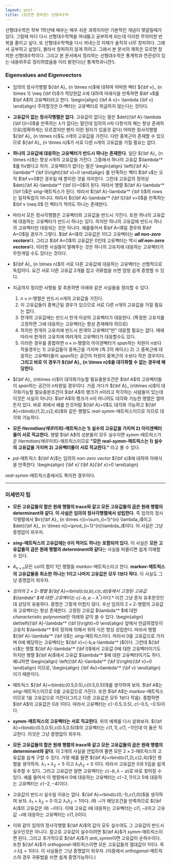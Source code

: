 ```yaml
---
layout: post 
title: (모르면 창피한) 선형대수학
---
```


선형대수학은 학부 1학년에 배우는 매우 쉬운 과목이지만 기본적인 개념이 헷갈릴때가 있다. 그럴때 마다 다시 선형대수학책을 꺼내들고 공부하게 되는데 이러한 무의미한 반복을 줄이고 싶다. 또 선형대수학책을 다시 꺼내는것 자체가 솔직히 너무 창피하다. 그래서 공부하고 싶었다, 몰라서 창피하지 않게 하려고. 그래서 본 문서의 제목은 모르면 창피한 선형대수학이다. 그리고 본 문서에서 정리하는 선형대수학은 통계학과 연관성이 있는 내용위주로 정리하였음을 미리 밝힌다(난 통계학과니깐!). 

### Eigenvalues and Eigenvectors
- 임의의 정사각행렬 ${\bf A}_ {n \times n}$에 대하여 어떠한 벡터 ${\bf v}_ {n \times 1} \neq {\bf 0}$가 적당한값 $\lambda$에 대하여 아래식을 만족하면 $\bf v$를 $\bf A$의 고유벡터라고 한다. 
\begin{align}
{\bf A v}= \lambda {\bf v}
\end{align}
주의할것은 $0$-벡터는 고유벡터로 취급하지 않는다는 것이다. 

- **고유값이 없는 정사각행렬은 없다.**
고유값이 없다는 말은 $det({\bf A}-\lambda {\bf I})=0$을 만족하는 $\lambda$가 없다는 말인데 임의의 $n$차 다항식의 해는 항상 존재하므로(정확하게는 모르겠지만 왠지 이런 정리가 있을것 같다) 어떠한 정사각행렬 ${\bf A}_ {n \times n}$도 $n$개의 고유값을 가진다. 다만 중복근이 존재할 수 있으므로  ${\bf A}_ {n \times n}$가 서로 다른 $n$개의 고유값을 가질 필요는 없다. 

- **하나의 고유값에 대응하는 고유벡터가 반드시 하나는 존재한다.**
일단 ${\bf A}_ {n \times n}$는 항상 $n$개의 고유값을 가진다. 그중에서 하나의 고유값 $\lambda^* $를 fix했다고 하자. 고유벡터가 없다는 말은 
\begin{align}
\left({\bf A}-\lambda^* {\bf I}\right){\bf v}=0
\end{align}
를 만족하는 벡터 $\bf v$는 오직 $\bf v=0$인 경우일 때 뿐이란 것을 의미한다. 그런데 고유값의 정의상 $det({\bf A}-\lambda^* {\bf I})=0$이 된다. 따라서 행렬 ${\bf A}-\lambda^* {\bf I}$은 *sing*-매트릭스가 된다. 따라서 ${\bf A}-\lambda^* {\bf I}$의 rows는 일차독립이 아니다. 따라서  $({\bf A}-\lambda^* {\bf I})\bf v=0$을 만족하는 $\bf v \neq 0$ 인 벡터가 적어도 하나는 존재한다. 

- 따라서 모든 정사각행렬은 고유벡터와 고유값을 반드시 가진다. 또한 하나의 고유값에 대응하는 고유벡터가 반드시 하나는 있다. 하지만 하나의 고유값에 반드시 하나의 고유벡터만 대응되는 것은 아니다. 예를들어서 $\bf A=I$일 경우와 $\bf A=O$일 경우가 그렇다. $\bf A=I$의 고유값은 $1$이고 고유벡터는 ***all non-zero vectors***다. 그리고 $\bf A=O$의 고유값은 $0$인데 고유벡터는 역시 ***all non-zero vectors***다. 이러한 사실들이 말해주는 것은 하나의 고유치에 대응하는 고유벡터가 무한개일 수도 있다는 것이다. 

- ${\bf A}_ {n \times n}$의 서로 다른 고유값에 대응하는 고유벡터는 선형적으로 독립이다. 요건 서로 다른 고유값 2개를 잡고 귀류법을 쓰면 엄청 쉽게 증명할 수 있다. 

- 지금까지 정리한 사항을 잘 추론하면 아래와 같은 사실들을 정리할 수 있다. 
  1. $n \times n$-행렬은 반드시 $n$개의 고유값을 가진다. <br/>
  2. 이 고유값들이 중복근일 경우가 있으므로 서로 다른 $n$개의 고유값을 가질 필요는 없다. <br/>
  3. 한개의 고유값에는 반드시 한개 이상의 고유벡터가 대응한다. (특정한 고유치를 고정하면 그에 대응하는 고유벡터는 항상 존재해야 하므로) <br/>
  4. 하지만 한개의 고유치에 반드시 한개의 고유벡터"만" 대응할 필요는 없다. 때에 따라서 한개의 고유치에 여러개의 고유벡터가 대응할수도 있다. <br/>
  5. 이러한 경우를 종합하면 $n \times n$-행렬의 아이겐벡터가 *span*하는 차원이 $n$보다 작을경우는 1) 고유값들이 중복근을 가지며 (즉 2의 케이스) 2) 그 중복근에 대응하는 고유벡터들이 *span*하는 공간의 차원이 중복근의 수보다 작은 경우이다. **그리고 바로 이 경우가 ${\bf A}_ {n \times n}$을 대각화할 수 없는 경우에 해당한다.** <br/>
  
- ${\bf A}_ {n\times n}$이 대각화가능할 필요충분조건은 $\bf A$의 고유벡터들이 *span*하는 공간이 $n$차원일 경우이다. 가끔 가다가 ${\bf A}_ {n\times n}$이 대각화가능할 필요충분조건이 $\bf A$의 랭크가 $n$이라고 착각하는 사람들이 있는데 이것은 사실이 아니다. $\bf A$의 랭크가 $n$이 아니어도 대각화 가능한 행렬은 얼마든지 있다. 바로 위에서 예를 든것처럼 ${\bf A}=0$도 대각화 가능하고 ${\bf A}=rbind(c(1,2),c(2,4))$와 같은 행렬도 *real-symm*-매트릭스이므로 이므로 대각화 가능하다. 

- **모든 *Hermitian(에르미트)*-매트릭스는 1) 실수의 고유값을 가지며 2) 아이겐벡터들이 서로 직교한다.** 행렬 $\bf A$의 성분들이 모두 실수이면 *symm*-매트릭스가 곧 *Hermitian(에르미트)*-매트릭스이므로 **"모든 *real-symm*-매트릭스는 1) 실수의 고유값을 가지며 2) 고유벡터들이 서로 직교한다."** 라고 볼 수 있다. 

- *pd*-매트릭스 ${\bf A}$는 임의의 *non-zero vector* ${\bf x}$에 대하여 아래식을 만족한다. 
\begin{align}
{\bf x}'{\bf A}{\bf x}>0
\end{align}

*real-symm*-매트릭스중에서도 특이한 경우이다.  

--- 
### 미세먼지 팁 
- **모든 고유값들의 합은 원래 행렬의 trace와 같고 모든 고유값들의 곱은 원래 행렬의 determinent와 같다. 이 사실은 임의의 정사각행렬에서 성립한다.** 즉 임의의 정사각행렬에서 $tr({\bf A}_ {n \times n})=\sum_{i=1}^{n} \lambda_i$이고 $det({\bf A}_ {n \times n})=\prod_{i=1}^{n}\lambda_i$이다. 이 사실은 그냥 증명없이 외우자. 

- ***sing*-매트릭스의 고유값에는 0이 적어도 하나는 포함되어 있다.** 이 사실은 **모든 고유값들의 곱은 원래 행렬의 determinent와 같다**는 사실을 떠올리면 쉽게 이해할 수 있다. 

- $A_{n \times n}$모든 col의 합이 1인 행렬을 *markov*-매트릭스라고 한다. **markov-매트릭스의 고유값들중 최소한 하나는 1이고 나머지 고유값은 모두 1보다 작다.** 이 사실도 그냥 증명없이 외우자. 

- **임의의 $2\times 2$-행렬 ${\bf A}=rbind(c(a,b),c(c,d))$에서 고정된 고유값 $\lambda^* $에 대한 고유벡터는 $c(-b,a-\lambda^* )$이다.** 이건 그냥 혼자 유추한것인데 상당히 유용하다. 증명은 그렇게 어렵지 않다. 우선 임의의 $2 \times 2$-행렬의 고유값과 고유벡터는 항상 존재한다. 고정된 고유값 $\lambda^* $에 대한 *characteristic polynomial*은 아래와 같이 쓸 수 있다. 
\begin{align}
det\left({\bf A}-\lambda^* {\bf I}\right)=0
\end{align}
앞에서 언급하였듯이 고유치 $\lambda^* $의 정의에 의해서 위의 식은 항상 성립한다. 따라서 행렬 ${\bf A}-\lambda^* {\bf I}$는 *sing*-매트릭스이다. 따라서 0을 고유값으로 가지며 0에 해당하는 고유벡터는 ${\bf v}=(-b,a-\lambda^* )$이다. 그런데 ${\bf v}$는 행렬 ${\bf A}-\lambda^* {\bf I}$에서 고유값 0에 대한 고유벡터이기도 하지만 행렬 ${\bf A}$에서 고유값 $\lambda^* $에 대한 고유벡터이기도 하다. 왜냐하면 
\begin{align}
\left({\bf A}-\lambda^* {\bf I}\right){\bf v}=0
\end{align}
이므로, 
\begin{align}
{\bf Av}=\lambda^* {\bf v}
\end{align}
이기 때문이다. 

- 매트릭스 ${\bf A}=rbind(c(0.5,0.5),c(0.5,0.5))$를 생각하여 보자. $\bf A$는 *sing*-매트릭스이므로 0을 고유값으로 가진다. 또한 $\bf A$는 *markov*-매트릭스 이므로 1을 고유값으로 가진다(그리고 다른 고유값은 모두 1보다 작음). 종합하면 $\bf A$의 고유값은 0과 1이다. 따라서 고유벡터는 $c(-0.5,0.5)$, $c(-0.5,-0.5)$이다. 

- ***symm*-메트릭스의 고유벡터는 서로 직교한다.** 위의 예제를 다시 살펴보자. ${\bf A}=rbind(c(0.5,0.5),c(0.5,0.5))$의 고유벡터는 $c(1,1), c(1,-1)$인데 이 둘은 직교한다. 이것은 그냥 증명없이 외우자. 

- **모든 고유값들의 합은 원래 행렬의 trace와 같고 모든 고유값들의 곱은 원래 행렬의 determinent와 같다.** 이 2개의 사실을 연립하여 풀면 모든 $2 \times 2$-매트릭스의 고유값을 쉽게 구할 수 있다. 가령 예를 들면 ${\bf A}=rbind(c(1,2),c(2,4))$인 행렬을 생각하자. $\lambda_1+\lambda_2=5$ 이고 $\lambda_1 \lambda_2=0$ 이다. 따라서 고유값은 0과 5임을 쉽게 유추할 수 있다. 그리고 고유값만 알면 고유벡터는 $c(-b,\lambda-a)$로 바로 찾아질 수 있다. 예를 들어서 이 행렬에서 $0$에 대응하는 고유벡터는 $c(-2,1)$이고 $5$에 대응하는 고유벡터는 $c(-2,-4)$이다. 

- 고유값이 반드시 실수일 이유는 없다. ${\bf A}=rbind(c(0,-1),c(1,0))$을 생각하여 보자. $\lambda_1+\lambda_2=0$ 이고 $\lambda_1 \lambda_2=1$이다. $i$와 $-i$가 해당조건을 만족하므로 ${\bf A}$의 고유값은 $i$와 $-i$이다. 이때 고유값 $i$에 대응하는 고유벡터는 $c(1,-i)$이고 고유값 $-i$에 대응하는 고유벡터는 $c(1,i)$이다. 

- 이와 같이 임의의 정사각행렬 ${\bf A}$의 값이 모두 실수여도 그 고유값이 반드시 실수인것은 아니다. 참고로 고유값이 실수이려면 ${\bf A}$가 *symm*-매트릭스이면 된다. 그리고 추가적으로 ${\bf A}$가 *anti\_symm*이면 고유값이 순허수이다. 또한 ${\bf A}$가 *orthogonal*-매트릭스이면 모든 고유값들의 절대값이 1이다. 즉 $\|\lambda\|=1$이다. 이 사실들은 그냥 증명없이 외우자. (이중에서 *orthogonal*-매트릭스의 경우 귀류법을 쓰면 쉽게 증명가능하다.) 

